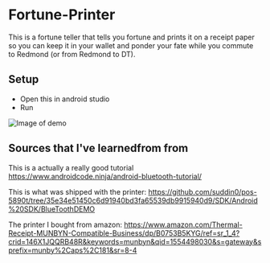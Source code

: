 # Fortune-Printer

This is a fortune teller that tells you fortune and prints it on a receipt paper so you can keep it in your wallet and ponder your fate while you commute to Redmond (or from Redmond to DT).

## Setup

* Open this in android studio
* Run

![Image of demo](https://scontent-sea1-1.cdninstagram.com/vp/aa837be02cc4ccee554f0bc1123b832c/5D433747/t51.2885-15/e35/54800715_127098091778810_7494116668954642908_n.jpg?_nc_ht=scontent-sea1-1.cdninstagram.com)


## Sources that I've learnedfrom from

This is a actually a really good tutorial
https://www.androidcode.ninja/android-bluetooth-tutorial/

This is what was shipped with the printer:
https://github.com/suddin0/pos-5890t/tree/35e34e51450c6d91940bd3fa65539db9915940d9/SDK/Android%20SDK/BlueToothDEMO

The printer I bought from amazon: 
https://www.amazon.com/Thermal-Receipt-MUNBYN-Compatible-Business/dp/B0753B5KYG/ref=sr_1_4?crid=146X1JQQRB48R&keywords=munbyn&qid=1554498030&s=gateway&sprefix=munby%2Caps%2C181&sr=8-4
